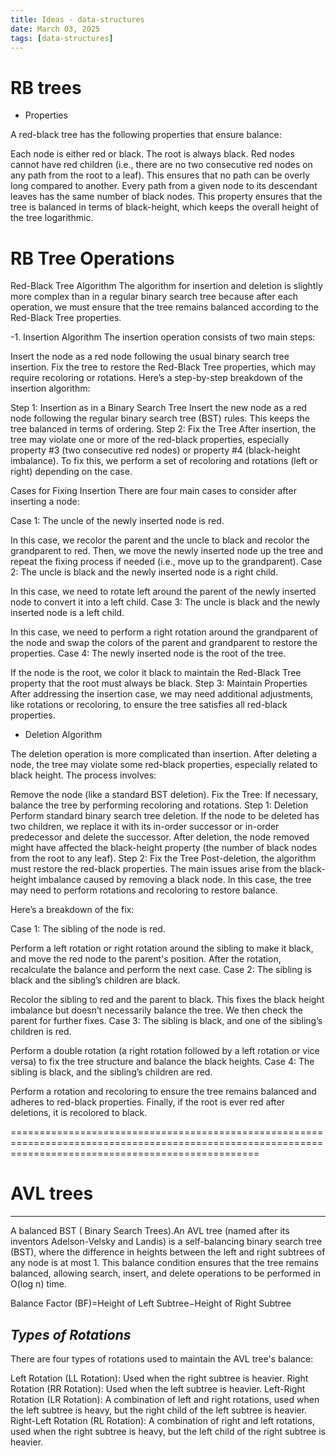 ```yaml
---
title: Ideas - data-structures
date: March 03, 2025
tags: [data-structures]
---
```


# RB trees

- Properties 

A red-black tree has the following properties that ensure balance:

Each node is either red or black.
The root is always black.
Red nodes cannot have red children (i.e., there are no two consecutive red nodes on any path from the root to a leaf). This ensures that no path can be overly long compared to another.
Every path from a given node to its descendant leaves has the same number of black nodes. This property ensures that the tree is balanced in terms of black-height, which keeps the overall height of the tree logarithmic.

# RB Tree Operations

Red-Black Tree Algorithm
The algorithm for insertion and deletion is slightly more complex than in a regular binary search tree because after each operation, we must ensure that the tree remains balanced according to the Red-Black Tree properties.

-1. Insertion Algorithm
The insertion operation consists of two main steps:

Insert the node as a red node following the usual binary search tree insertion.
Fix the tree to restore the Red-Black Tree properties, which may require recoloring or rotations.
Here’s a step-by-step breakdown of the insertion algorithm:

Step 1: Insertion as in a Binary Search Tree
Insert the new node as a red node following the regular binary search tree (BST) rules. This keeps the tree balanced in terms of ordering.
Step 2: Fix the Tree
After insertion, the tree may violate one or more of the red-black properties, especially property #3 (two consecutive red nodes) or property #4 (black-height imbalance). To fix this, we perform a set of recoloring and rotations (left or right) depending on the case.

Cases for Fixing Insertion
There are four main cases to consider after inserting a node:

Case 1: The uncle of the newly inserted node is red.

In this case, we recolor the parent and the uncle to black and recolor the grandparent to red. Then, we move the newly inserted node up the tree and repeat the fixing process if needed (i.e., move up to the grandparent).
Case 2: The uncle is black and the newly inserted node is a right child.

In this case, we need to rotate left around the parent of the newly inserted node to convert it into a left child.
Case 3: The uncle is black and the newly inserted node is a left child.

In this case, we need to perform a right rotation around the grandparent of the node and swap the colors of the parent and grandparent to restore the properties.
Case 4: The newly inserted node is the root of the tree.

If the node is the root, we color it black to maintain the Red-Black Tree property that the root must always be black.
Step 3: Maintain Properties
After addressing the insertion case, we may need additional adjustments, like rotations or recoloring, to ensure the tree satisfies all red-black properties.

- Deletion Algorithm

The deletion operation is more complicated than insertion. After deleting a node, the tree may violate some red-black properties, especially related to black height. The process involves:

Remove the node (like a standard BST deletion).
Fix the Tree: If necessary, balance the tree by performing recoloring and rotations.
Step 1: Deletion
Perform standard binary search tree deletion. If the node to be deleted has two children, we replace it with its in-order successor or in-order predecessor and delete the successor.
After deletion, the node removed might have affected the black-height property (the number of black nodes from the root to any leaf).
Step 2: Fix the Tree
Post-deletion, the algorithm must restore the red-black properties. The main issues arise from the black-height imbalance caused by removing a black node. In this case, the tree may need to perform rotations and recoloring to restore balance.

Here’s a breakdown of the fix:

Case 1: The sibling of the node is red.

Perform a left rotation or right rotation around the sibling to make it black, and move the red node to the parent's position. After the rotation, recalculate the balance and perform the next case.
Case 2: The sibling is black and the sibling’s children are black.

Recolor the sibling to red and the parent to black. This fixes the black height imbalance but doesn’t necessarily balance the tree. We then check the parent for further fixes.
Case 3: The sibling is black, and one of the sibling’s children is red.

Perform a double rotation (a right rotation followed by a left rotation or vice versa) to fix the tree structure and balance the black heights.
Case 4: The sibling is black, and the sibling’s children are red.

Perform a rotation and recoloring to ensure the tree remains balanced and adheres to red-black properties.
Finally, if the root is ever red after deletions, it is recolored to black.

=======================================================================================================================================================


# AVL trees
-----------

A balanced BST ( Binary Search Trees).An AVL tree (named after its inventors Adelson-Velsky and Landis) is a self-balancing binary search tree (BST), where the difference in heights between the left and right subtrees of any node is at most 1. This balance condition ensures that the tree remains balanced, allowing search, insert, and delete operations to be performed in O(log n) time.

Balance Factor (BF)=Height of Left Subtree−Height of Right Subtree

*Types of Rotations*
--------------------
There are four types of rotations used to maintain the AVL tree's balance:

Left Rotation (LL Rotation): Used when the right subtree is heavier.
Right Rotation (RR Rotation): Used when the left subtree is heavier.
Left-Right Rotation (LR Rotation): A combination of left and right rotations, used when the left subtree is heavy, but the right child of the left subtree is heavier.
Right-Left Rotation (RL Rotation): A combination of right and left rotations, used when the right subtree is heavy, but the left child of the right subtree is heavier.

